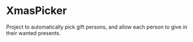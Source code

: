# XmasPicker
Project to automatically pick gift persons, and allow each person to give in their wanted presents.

